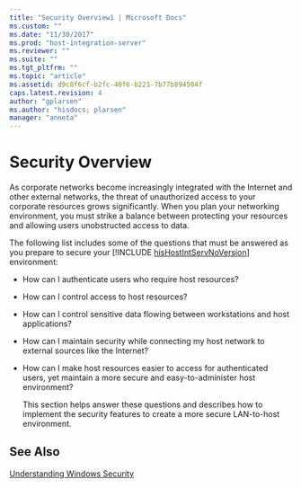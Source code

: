 ```yaml
---
title: "Security Overview1 | Microsoft Docs"
ms.custom: ""
ms.date: "11/30/2017"
ms.prod: "host-integration-server"
ms.reviewer: ""
ms.suite: ""
ms.tgt_pltfrm: ""
ms.topic: "article"
ms.assetid: d9c8f6cf-b2fc-40f6-b221-7b77b894504f
caps.latest.revision: 4
author: "gplarsen"
ms.author: "hisdocs; plarsen"
manager: "anneta"
---
```

# Security Overview
As corporate networks become increasingly integrated with the Internet and other external networks, the threat of unauthorized access to your corporate resources grows significantly. When you plan your networking environment, you must strike a balance between protecting your resources and allowing users unobstructed access to data.  
  
 The following list includes some of the questions that must be answered as you prepare to secure your [!INCLUDE [hisHostIntServNoVersion](../includes/hishostintservnoversion-md.md)] environment:  
  
- How can I authenticate users who require host resources?  
  
- How can I control access to host resources?  
  
- How can I control sensitive data flowing between workstations and host applications?  
  
- How can I maintain security while connecting my host network to external sources like the Internet?  
  
- How can I make host resources easier to access for authenticated users, yet maintain a more secure and easy-to-administer host environment?  
  
  This section helps answer these questions and describes how to implement the security features to create a more secure LAN-to-host environment.  
  
## See Also  
 [Understanding Windows Security](../core/understanding-windows-security1.md)